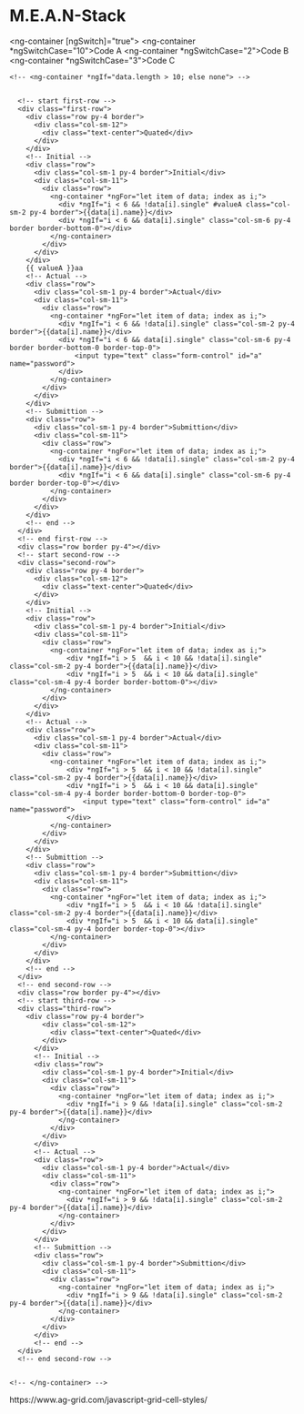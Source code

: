 # M.E.A.N-Stack
  <ng-container [ngSwitch]="true">
      <ng-container *ngSwitchCase="10">Code A</ng-container>
      <ng-container *ngSwitchCase="2">Code B</ng-container>
      <ng-container *ngSwitchCase="3">Code C</ng-container>
  </ng-container>

  <div class="conainter-fluid">

    <!-- <ng-container *ngIf="data.length > 10; else none"> -->

      
      <!-- start first-row -->
      <div class="first-row">
        <div class="row py-4 border">
          <div class="col-sm-12">
            <div class="text-center">Quated</div>
          </div>
        </div>
        <!-- Initial -->
        <div class="row">
          <div class="col-sm-1 py-4 border">Initial</div>
          <div class="col-sm-11">
            <div class="row">
              <ng-container *ngFor="let item of data; index as i;">
                <div *ngIf="i < 6 && !data[i].single" #valueA class="col-sm-2 py-4 border">{{data[i].name}}</div>
                <div *ngIf="i < 6 && data[i].single" class="col-sm-6 py-4 border border-bottom-0"></div>
              </ng-container>
            </div>
          </div>
        </div>
        {{ valueA }}aa
        <!-- Actual -->
        <div class="row">
          <div class="col-sm-1 py-4 border">Actual</div>
          <div class="col-sm-11">
            <div class="row">
              <ng-container *ngFor="let item of data; index as i;">
                <div *ngIf="i < 6 && !data[i].single" class="col-sm-2 py-4 border">{{data[i].name}}</div>
                <div *ngIf="i < 6 && data[i].single" class="col-sm-6 py-4 border border-bottom-0 border-top-0">
                    <input type="text" class="form-control" id="a" name="password">
                </div>
              </ng-container>
            </div>
          </div>
        </div>
        <!-- Submittion -->
        <div class="row">
          <div class="col-sm-1 py-4 border">Submittion</div>
          <div class="col-sm-11">
            <div class="row">
              <ng-container *ngFor="let item of data; index as i;">
                <div *ngIf="i < 6 && !data[i].single" class="col-sm-2 py-4 border">{{data[i].name}}</div>
                <div *ngIf="i < 6 && data[i].single" class="col-sm-6 py-4 border border-top-0"></div>
              </ng-container>
            </div>
          </div>
        </div>
        <!-- end -->
      </div>
      <!-- end first-row -->
      <div class="row border py-4"></div>
      <!-- start second-row -->
      <div class="second-row">
        <div class="row py-4 border">
          <div class="col-sm-12">
            <div class="text-center">Quated</div>
          </div>
        </div>
        <!-- Initial -->
        <div class="row">
          <div class="col-sm-1 py-4 border">Initial</div>
          <div class="col-sm-11">
            <div class="row">
              <ng-container *ngFor="let item of data; index as i;">
                  <div *ngIf="i > 5  && i < 10 && !data[i].single" class="col-sm-2 py-4 border">{{data[i].name}}</div>
                  <div *ngIf="i > 5  && i < 10 && data[i].single" class="col-sm-4 py-4 border border-bottom-0"></div>
              </ng-container>
            </div>
          </div>
        </div>
        <!-- Actual -->
        <div class="row">
          <div class="col-sm-1 py-4 border">Actual</div>
          <div class="col-sm-11">
            <div class="row">
              <ng-container *ngFor="let item of data; index as i;">
                  <div *ngIf="i > 5  && i < 10 && !data[i].single" class="col-sm-2 py-4 border">{{data[i].name}}</div>
                  <div *ngIf="i > 5  && i < 10 && data[i].single" class="col-sm-4 py-4 border border-bottom-0 border-top-0">
                      <input type="text" class="form-control" id="a" name="password">
                  </div>
              </ng-container>
            </div>
          </div>
        </div>
        <!-- Submittion -->
        <div class="row">
          <div class="col-sm-1 py-4 border">Submittion</div>
          <div class="col-sm-11">
            <div class="row">
              <ng-container *ngFor="let item of data; index as i;">
                  <div *ngIf="i > 5  && i < 10 && !data[i].single" class="col-sm-2 py-4 border">{{data[i].name}}</div>
                  <div *ngIf="i > 5  && i < 10 && data[i].single" class="col-sm-4 py-4 border border-top-0"></div>
              </ng-container>
            </div>
          </div>
        </div>
        <!-- end -->
      </div>
      <!-- end second-row -->
      <div class="row border py-4"></div>
      <!-- start third-row -->
      <div class="third-row">
        <div class="row py-4 border">
            <div class="col-sm-12">
              <div class="text-center">Quated</div>
            </div>
          </div>
          <!-- Initial -->
          <div class="row">
            <div class="col-sm-1 py-4 border">Initial</div>
            <div class="col-sm-11">
              <div class="row">
                <ng-container *ngFor="let item of data; index as i;">
                  <div *ngIf="i > 9 && !data[i].single" class="col-sm-2 py-4 border">{{data[i].name}}</div>
                </ng-container>
              </div>
            </div>
          </div>
          <!-- Actual -->
          <div class="row">
            <div class="col-sm-1 py-4 border">Actual</div>
            <div class="col-sm-11">
              <div class="row">
                <ng-container *ngFor="let item of data; index as i;">
                  <div *ngIf="i > 9 && !data[i].single" class="col-sm-2 py-4 border">{{data[i].name}}</div>
                </ng-container>
              </div>
            </div>
          </div>
          <!-- Submittion -->
          <div class="row">
            <div class="col-sm-1 py-4 border">Submittion</div>
            <div class="col-sm-11">
              <div class="row">
                <ng-container *ngFor="let item of data; index as i;">
                  <div *ngIf="i > 9 && !data[i].single" class="col-sm-2 py-4 border">{{data[i].name}}</div>
                </ng-container>
              </div>
            </div>
          </div>
          <!-- end -->
      </div>
      <!-- end second-row -->


    <!-- </ng-container> -->

  </div>
https://www.ag-grid.com/javascript-grid-cell-styles/
